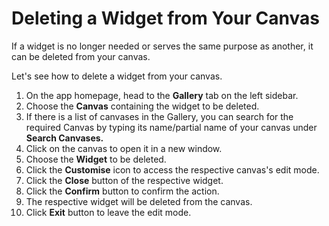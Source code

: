 # Deleting a Widget from Your Canvas

If a widget is no longer needed or serves the same purpose as another, it can be deleted from your canvas.

Let's see how to delete a widget from your canvas.

1. On the app homepage, head to the **Gallery** tab on the left sidebar.
2. Choose the **Canvas** containing the widget to be deleted.
3. If there is a list of canvases in the Gallery, you can search for the required Canvas by typing its name/partial name of your canvas under **Search Canvases.**
4. Click on the canvas to open it in a new window.
5. Choose the **Widget** to be deleted.
6. Click the **Customise** icon to access the respective canvas's edit mode.
7. Click the **Close** button of the respective widget.
8. Click the **Confirm** button to confirm the action.
9. The respective widget will be deleted from the canvas.
10. Click **Exit** button to leave the edit mode.

